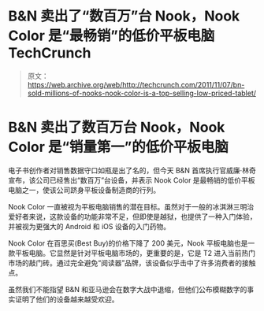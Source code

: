 # B&N 卖出了“数百万”台 Nook，Nook Color 是“最畅销”的低价平板电脑 TechCrunch

> 原文：<https://web.archive.org/web/http://techcrunch.com/2011/11/07/bn-sold-millions-of-nooks-nook-color-is-a-top-selling-low-priced-tablet/>

# B&N 卖出了数百万台 Nook，Nook Color 是“销量第一”的低价平板电脑

电子书创作者对销售数据守口如瓶是出了名的，但今天 B&N 首席执行官威廉·林奇宣布，该公司已经售出“数百万”台设备，并表示 Nook Color 是最畅销的低价平板电脑之一，使该公司跻身平板设备制造商的行列。

Nook Color 一直被视为平板电脑销售的潜在目标。虽然对于一般的冰淇淋三明治爱好者来说，这款设备的功能非常不足，但即使是越狱，也提供了一种入门体验，并被视为更强大的 Android 和 iOS 设备的入门药物。

Nook Color 在百思买(Best Buy)的价格下降了 200 美元，Nook 平板电脑也是一款平板电脑。它显然是针对平板电脑市场的，更重要的是，它是 T2 进入当前热门市场的敲门砖。通过完全避免“阅读器”品牌，该设备似乎击中了许多消费者的接触点。

虽然我们不能指望 B&N 和亚马逊会在数字大战中退缩，但他们公布模糊数字的事实证明了他们的设备越来越受欢迎。